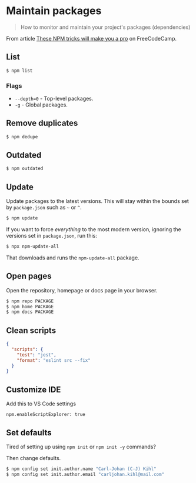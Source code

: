 # Maintain packages
> How to monitor and maintain your project's packages (dependencies)


From article [These NPM tricks will make you a pro](https://www.freecodecamp.org/news/10-npm-tricks-that-will-make-you-a-pro-a945982afb25/) on FreeCodeCamp.

## List

```sh
$ npm list
```

### Flags

- `--depth=0` - Top-level packages.
- `-g` - Global packages.

## Remove duplicates

```sh
$ npm dedupe
```

## Outdated


```sh
$ npm outdated
```

## Update

Update packages to the latest versions. This will stay within the bounds set by `package.json` such as `~` or `^`.

```sh
$ npm update
```

If you want to force _everything_ to the most modern version, ignoring the versions set in `package.json`, run this:

```sh
$ npx npm-update-all
```

That downloads and runs the `npm-update-all` package.


## Open pages

Open the repository, homepage or docs page in your browser.

```sh
$ npm repo PACKAGE
$ npm home PACKAGE
$ npm docs PACKAGE
```


## Clean scripts

<!-- TODO move to Cookbook -->

```json
{
  "scripts": {
    "test": "jest",
    "format": "eslint src --fix"
  }
}
```


## Customize IDE

Add this to VS Code settings

```
npm.enableScriptExplorer: true
```


## Set defaults

Tired of setting up using `npm init` or `npm init -y` commands?

Then change defaults.

```sh
$ npm config set init.author.name "Carl-Johan (C-J) Kihl"
$ npm config set init.author.email "carljohan.kihl@mail.com"
```
